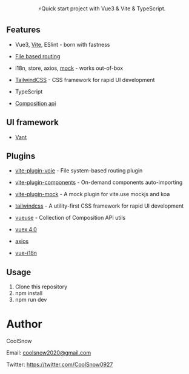 <p align='center'>
⚡️Quick start project with Vue3 & Vite & TypeScript.<br/>
</p>

## Features

- Vue3, [Vite](https://github.com/vitejs/vite), ESlint -  born with fastness

- [File based routing](https://github.com/vamplate/vite-plugin-voie)

- i18n, store, axios, [mock](https://github.com/anncwb/vite-plugin-mock)  - works out-of-box

- [TailwindCSS](https://github.com/tailwindlabs/tailwindcss) - CSS framework for rapid UI development

- TypeScript

- [Composition api](https://composition-api.vuejs.org/)

## UI framework

- [Vant](https://vant-contrib.gitee.io/vant/next/)

## Plugins

- [vite-plugin-voie](https://github.com/vamplate/vite-plugin-voie) - File system-based routing plugin

- [vite-plugin-components](https://github.com/antfu/vite-plugin-components) - On-demand components auto-importing

- [vite-plugin-mock](https://github.com/anncwb/vite-plugin-mock) - A mock plugin for vite.use mockjs and koa

- [tailwindcss](https://github.com/tailwindlabs/tailwindcss) - A utility-first CSS framework for rapid UI development

- [vueuse](https://github.com/antfu/vueuse) - Collection of Composition API utils

- [vuex 4.0](https://github.com/vuejs/vuex/tree/4.0)

- [axios](https://github.com/axios/axios)

- [vue-i18n](https://github.com/kazupon/vue-i18n)

## Usage

1. Clone this repository
2. npm install
3. npm run dev

# Author

CoolSnow

Email: coolsnow2020@gmail.com

Twitter: https://twitter.com/CoolSnow0927